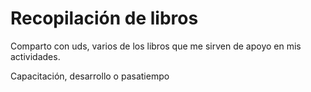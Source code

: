 # Recopilación de libros

Comparto con uds, varios de los libros que me sirven de apoyo en mis actividades.

Capacitación, desarrollo o pasatiempo

